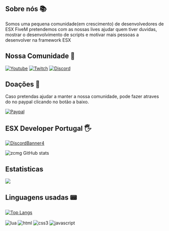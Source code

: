 ## Sobre nós 📚

Somos uma pequena comunidade(em crescimento) de desenvolvedores de ESX FiveM pretendemos com as nossas lives ajudar quem tiver duvidas, mostrar o desenvolvimento de scripts e motivar mais pessoas a desenvolver na framework ESX

## Nossa Comunidade 🔗

[![Youtube](https://img.shields.io/badge/YouTube-FF0000?style=for-the-badge&logo=youtube&logoColor=white)](https://www.youtube.com/channel/UCrrjbyHC6KZqtO-M5C1PhSQ)
[![Twitch](https://img.shields.io/badge/Twitch-9146FF?style=for-the-badge&logo=twitch&logoColor=white)](https://www.twitch.tv/esx_developer_pt/)
[![Discord](https://img.shields.io/badge/Discord-5865F2?style=for-the-badge&logo=discord&logoColor=white)](https://discord.gg/Qt5WraEMxf)

## Doações 💸

Caso pretendas ajudar a manter a nossa comunidade, pode fazer atraves do no paypal clicando no botão a baixo.

[![Paypal](https://img.shields.io/badge/Paypal-00457C?style=for-the-badge&logo=paypal&logoColor=white)](https://www.paypal.com/paypalme/esxdeveloperpt)

## ESX Developer Portugal 🖐️

[![DiscordBanner4](https://discordapp.com/api/guilds/859390913221361675/widget.png?style=banner4)](https://discord.gg/Qt5WraEMxf)


![zcmg GitHub stats](https://github-readme-stats.vercel.app/api?username=zcmg&show_icons=true&theme=dracula&count_private=true)

## Estatisticas

![](https://komarev.com/ghpvc/?username=zcmg&color=ff0000&style=for-the-badge&label=Visitas)


## Linguagens usadas 📟

[![Top Langs](https://github-readme-stats.vercel.app/api/top-langs/?username=zcmg&layout=compact)](https://github.com/anuraghazra/github-readme-stats)
<br/>

<div style="display: inline_block">
  <img align="center" alt="lua" src="https://img.shields.io/badge/Lua-2C2D72?style=for-the-badge&logo=lua&logoColor=white" />
  <img align="center" alt="html" src="https://img.shields.io/badge/HTML5-E34F26?style=for-the-badge&logo=html5&logoColor=white" />
  <img align="center" alt="css3" src="https://img.shields.io/badge/CSS3-1572B6?style=for-the-badge&logo=css3&logoColor=white" />
  <img align="center" alt="javascript" src="https://img.shields.io/badge/JavaScript-F7DF1E?style=for-the-badge&logo=JavaScript&logoColor=black" />
</div><br/>



